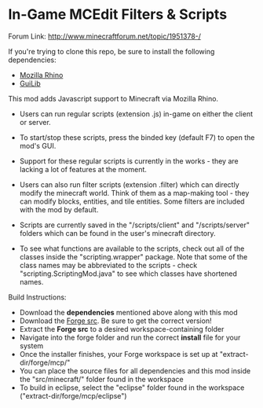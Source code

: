 In-Game MCEdit Filters & Scripts
=================

Forum Link: http://www.minecraftforum.net/topic/1951378-/

If you're trying to clone this repo, be sure to install the following dependencies:
* [Mozilla Rhino](https://github.com/mozilla/rhino)
* [GuiLib](https://github.com/DavidGoldman/GuiLib)

This mod adds Javascript support to Minecraft via Mozilla Rhino.

* Users can run regular scripts (extension .js) in-game on either the client or server.
 * To start/stop these scripts, press the binded key (default F7) to open the mod's GUI.
 * Support for these regular scripts is currently in the works - they are lacking a lot of features at the moment. 

* Users can also run filter scripts (extension .filter) which can directly modify the minecraft world. Think of them as a map-making tool - they can modify blocks, entities, and tile entities. Some filters are included with the mod by default. 

* Scripts are currently saved in the "/scripts/client" and "/scripts/server" folders which can be found in the user's minecraft directory. 

* To see what functions are available to the scripts, check out all of the classes inside the "scripting.wrapper" package. Note that some of the class names may be abbreviated to the scripts - check "scripting.ScriptingMod.java" to see which classes have shortened names. 

Build Instructions:
* Download the **dependencies** mentioned above along with this mod
* Download the [Forge src](http://files.minecraftforge.net/). Be sure to get the correct version!
* Extract the **Forge src** to a desired workspace-containing folder
* Navigate into the forge folder and run the correct **install** file for your system
* Once the installer finishes, your Forge workspace is set up at "extract-dir/forge/mcp/"
* You can place the source files for all dependencies and this mod inside the "src/minecraft/" folder found in the workspace
* To build in eclipse, select the "eclipse" folder found in the workspace ("extract-dir/forge/mcp/eclipse")
